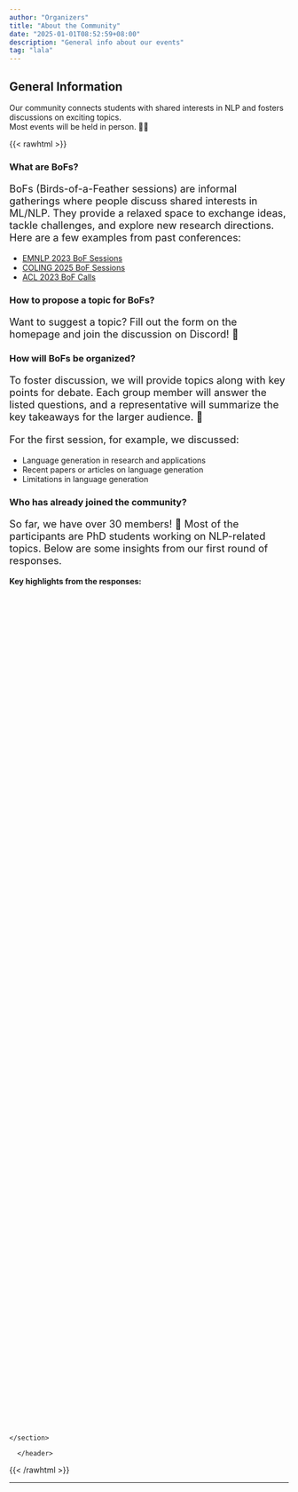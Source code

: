 ```yaml
---
author: "Organizers"
title: "About the Community"
date: "2025-01-01T08:52:59+08:00"
description: "General info about our events"
tag: "lala"
---
```


## General Information

Our community connects students with shared interests in NLP and fosters discussions on exciting topics.  
Most events will be held in person. 🎤👥  

{{< rawhtml >}}
<section> 
 <h3>What are BoFs?</h3>
<p style="font-size: 1.3em;">
    BoFs (Birds-of-a-Feather sessions) are informal gatherings where people discuss shared interests in ML/NLP.  
    They provide a relaxed space to exchange ideas, tackle challenges, and explore new research directions.  
    Here are a few examples from past conferences:  
    <ul>
        <li><a href="https://2023.emnlp.org/program/bof" target="_blank">EMNLP 2023 BoF Sessions</a></li>
        <li><a href="https://coling2025.org/program/bof" target="_blank">COLING 2025 BoF Sessions</a></li>
        <li><a href="https://2023.aclweb.org/calls/bof" target="_blank">ACL 2023 BoF Calls</a></li>
    </ul></p>
<h3>How to propose a topic for BoFs?</h3>
  <p style="font-size: 1.3em;">
      Want to suggest a topic? Fill out the form on the homepage and join the discussion on Discord! 🚀</p>
<h3>How will BoFs be organized?</h3>

<p style="font-size: 1.3em;">
    To foster discussion, we will provide topics along with key points for debate.  
    Each group member will answer the listed questions, and a representative will summarize the key takeaways for the larger audience. 📢  
</p>

<p style="font-size: 1.3em;">
    For the first session, for example, we discussed:  
    <ul>
        <li>Language generation in research and applications</li>
        <li>Recent papers or articles on language generation</li>
        <li>Limitations in language generation</li>
    </ul></p>



<h3>Who has already joined the community?</h3>
    <p style="font-size: 1.3em;">
        So far, we have over 30 members! 🎉  
        Most of the participants are PhD students working on NLP-related topics. Below are some insights from our first round of responses.   
    </p>
      <p style="font-size: 1em;"><strong>Key highlights from the responses:</strong></p>
        <script src="https://cdn.plot.ly/plotly-2.20.0.min.js"></script>

<!-- Chart Container -->
<div id="level-of-study-chart" style="width: 100%; max-width: 100%; height: auto; min-height: 500px; margin: auto;"></div>

<!-- Plotly Script -->
<script>
  document.addEventListener('DOMContentLoaded', function () {
    const data = [{
      type: 'pie',
      labels: ['PhD student', 'Master’s student', 'Postdoctoral researcher', 'Researcher'],
      values: [20, 4, 7, 2],
      textinfo: 'label+percent',
      textposition: 'outside',
      hole: 0.4,
      marker: {
        colors: ['#636EFA', '#EF553B', '#00CC96', '#AB63FA']
      }
    }];

    const layout = {
      title: {
        text: 'Q1: Level of Study',
        font: { size: 18 }
      },
      margin: { t: 50, b: 50, l: 50, r: 50 },
      showlegend: false
    };

    Plotly.newPlot('level-of-study-chart', data, layout, {
      responsive: true
    });
  });
</script>

<script src="https://cdn.plot.ly/plotly-2.20.0.min.js"></script>

<div id="activities-chart" style="width: 100%; max-width: 800px; height: 500px; margin: auto;"></div>

<script>
  document.addEventListener('DOMContentLoaded', function () {
    const data = [{
      type: 'bar',
      x: [
        'Birds of a Feather',
        'Scientific Presentations',
        'Reading Club',
        'Coding Sessions',
      ],
      y: [29, 10, 12, 25],
      marker: {
        color: 'rgba(55, 128, 191, 0.7)',
        line: { color: 'rgba(55, 128, 191, 1)', width: 1.5 }
      },
      text: [29, 10, 12, 25],
      textposition: 'auto'
    }];

    const layout = {
      title: {
        text: 'Q2: Activity Participation Preferences',
        font: { size: 18 }
      },
      xaxis: {
        title: 'Activities',
        tickangle: 0
      },
      yaxis: { title: 'Number of Responses' },
      margin: { t: 50, b: 150, l: 50, r: 50 },
    };

    Plotly.newPlot('activities-chart', data, layout, { responsive: true });
  });
</script>

<script src="https://cdn.plot.ly/plotly-2.20.0.min.js"></script>

<div id="nlp-domains-chart" style="width: 100%; max-width: 900px; height: 500px; margin: auto;"></div>

<script>
  document.addEventListener('DOMContentLoaded', function () {
    const data = [{
      type: 'bar',
      x: [
        'Chatbots',
        'Information Retrieval',
        'Speech Processing (Audio-text)',
        'Applied Linguistics',
        'Industrial Applications',
        'Large Language Models (LLMs)',
        'Fairness and Ethics',
        'Interpretability',
        'Frugality of LLMs',
        'Computational Linguistics',
        'Philosophy/Ethics',
      ],
      y: [6, 19, 7, 8, 9, 17, 9, 14, 8, 2],
      marker: {
        color: 'rgba(99, 110, 250, 0.7)',
        line: { color: 'rgba(99, 110, 250, 1)', width: 1.5 }
      },
      text: [6, 19, 6, 8, 9, 17, 9, 14, 8, 1, 1, 1, 1],
      textposition: 'auto'
    }];

    const layout = {
      title: {
        text: 'Q3: Domains of Interest in NLP',
        font: { size: 18 }
      },
      xaxis: {
        tickangle: -45
      },
      yaxis: { title: 'Number of Responses' },
      margin: { t: 50, b: 150, l: 50, r: 50 },
    };

    Plotly.newPlot('nlp-domains-chart', data, layout, { responsive: true });
  });
</script>
    </section>

      </header>
</section>
{{< /rawhtml >}}

---